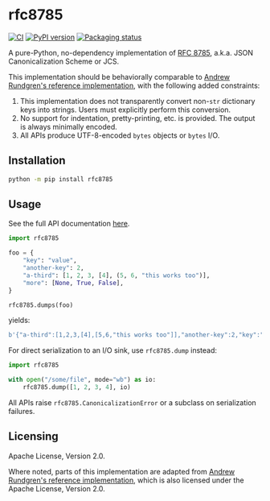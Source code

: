 # rfc8785

<!--- BADGES: START --->
[![CI](https://github.com/trailofbits/rfc8785/actions/workflows/tests.yml/badge.svg)](https://github.com/trailofbits/rfc8785/actions/workflows/tests.yml)
[![PyPI version](https://badge.fury.io/py/rfc8785.svg)](https://pypi.org/project/rfc8785)
[![Packaging status](https://repology.org/badge/tiny-repos/python:rfc8785.svg)](https://repology.org/project/python:rfc8785/versions)
<!--- BADGES: END --->

A pure-Python, no-dependency implementation of [RFC 8785], a.k.a. JSON Canonicalization Scheme or JCS.

This implementation should be behaviorally comparable to
[Andrew Rundgren's reference implementation], with the following added constraints:

1. This implementation does not transparently convert non-`str` dictionary keys into
   strings. Users must explicitly perform this conversion.
1. No support for indentation, pretty-printing, etc. is provided. The output is always
   minimally encoded.
2. All APIs produce UTF-8-encoded `bytes` objects or `bytes` I/O.

## Installation

```bash
python -m pip install rfc8785
```

## Usage

See the full API documentation [here].

```python
import rfc8785

foo = {
    "key": "value",
    "another-key": 2,
    "a-third": [1, 2, 3, [4], (5, 6, "this works too")],
    "more": [None, True, False],
}

rfc8785.dumps(foo)
```

yields:

```python
b'{"a-third":[1,2,3,[4],[5,6,"this works too"]],"another-key":2,"key":"value","more":[null,true,false]}'
```

For direct serialization to an I/O sink, use `rfc8785.dump` instead:

```python
import rfc8785

with open("/some/file", mode="wb") as io:
    rfc8785.dump([1, 2, 3, 4], io)
```

All APIs raise `rfc8785.CanonicalizationError` or a subclass on serialization failures.

## Licensing

Apache License, Version 2.0.

Where noted, parts of this implementation are adapted from [Andrew Rundgren's reference implementation], which is also licensed under the Apache License, Version 2.0.

[RFC 8785]: https://datatracker.ietf.org/doc/html/rfc8785

[Andrew Rundgren's reference implementation]: https://github.com/cyberphone/json-canonicalization/tree/master/python3

[here]: https://trailofbits.github.io/rfc8785.py
